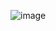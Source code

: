 ![image](https://github.com/Tuguzbay/jusan-git/assets/102782244/bce692ef-91d8-4b34-8376-772ffa936267)

